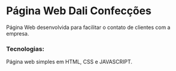 # Página Web Dali Confecções
Página Web desenvolvida para facilitar o contato de clientes com a empresa.


### Tecnologias:
Página web simples em HTML, CSS e JAVASCRIPT.
